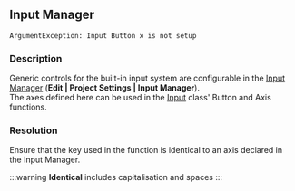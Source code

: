 ## Input Manager

`ArgumentException: Input Button x is not setup`

### Description
Generic controls for the built-in input system are configurable in the [Input Manager](https://docs.unity3d.com/Manual/class-InputManager.html) (**Edit | Project Settings | Input Manager**).  
The axes defined here can be used in the [Input](https://docs.unity3d.com/ScriptReference/Input.html) class' Button and Axis functions.  

### Resolution
Ensure that the key used in the function is identical to an axis declared in the Input Manager.  

:::warning
**Identical** includes capitalisation and spaces
:::